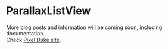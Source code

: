 # ParallaxListView

More blog posts and information will be coming soon, including documentation.   
Check [Pixel Duke site](http://www.pixelduke.com).